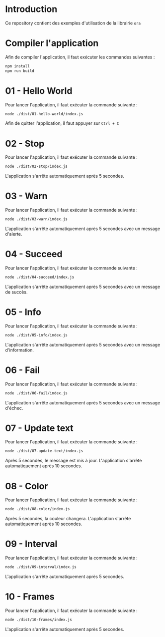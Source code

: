 # Introduction

Ce repository contient des exemples d'utilisation de la librairie `ora`

# Compiler l'application

Afin de compiler l'application, il faut exécuter les commandes suivantes :

```bash
npm install
npm run build
```

# 01 - Hello World

Pour lancer l'application, il faut exécuter la commande suivante :

```bash
node ./dist/01-hello-world/index.js
```

Afin de quitter l'application, il faut appuyer sur `Ctrl + C`

# 02 - Stop

Pour lancer l'application, il faut exécuter la commande suivante :

```bash
node ./dist/02-stop/index.js
```

L'application s'arrête automatiquement après 5 secondes.

# 03 - Warn

Pour lancer l'application, il faut exécuter la commande suivante :

```bash
node ./dist/03-warn/index.js
```

L'application s'arrête automatiquement après 5 secondes avec un message d'alerte.

# 04 - Succeed

Pour lancer l'application, il faut exécuter la commande suivante :

```bash
node ./dist/04-succeed/index.js
```

L'application s'arrête automatiquement après 5 secondes avec un message de succès.

# 05 - Info

Pour lancer l'application, il faut exécuter la commande suivante :

```bash
node ./dist/05-info/index.js
```

L'application s'arrête automatiquement après 5 secondes avec un message d'information.

# 06 - Fail

Pour lancer l'application, il faut exécuter la commande suivante :

```bash
node ./dist/06-fail/index.js
```

L'application s'arrête automatiquement après 5 secondes avec un message d'échec.

# 07 - Update text

Pour lancer l'application, il faut exécuter la commande suivante :

```bash
node ./dist/07-update-text/index.js
```

Après 5 secondes, le message est mis à jour. L'application s'arrête automatiquement après 10 secondes.

# 08 - Color

Pour lancer l'application, il faut exécuter la commande suivante :

```bash
node ./dist/08-color/index.js
```

Après 5 secondes, la couleur changera. L'application s'arrête automatiquement après 10 secondes.

# 09 - Interval

Pour lancer l'application, il faut exécuter la commande suivante :

```bash
node ./dist/09-interval/index.js
```

L'application s'arrête automatiquement après 5 secondes.

# 10 - Frames

Pour lancer l'application, il faut exécuter la commande suivante :

```bash
node ./dist/10-frames/index.js
```

L'application s'arrête automatiquement après 5 secondes.
